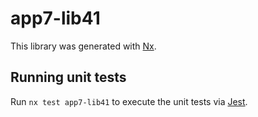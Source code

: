 # app7-lib41

This library was generated with [Nx](https://nx.dev).

## Running unit tests

Run `nx test app7-lib41` to execute the unit tests via [Jest](https://jestjs.io).
